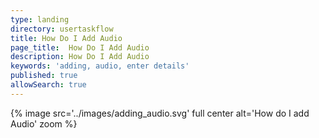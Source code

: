 ```yaml
---
type: landing
directory: usertaskflow
title: How Do I Add Audio
page_title:  How Do I Add Audio
description: How Do I Add Audio
keywords: 'adding, audio, enter details'
published: true
allowSearch: true
---
```

{% image src='../images/adding_audio.svg' full center alt='How do I add Audio' zoom %} 
